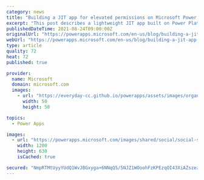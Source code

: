 ```yaml
---
category: news
title: "Building a JIT app for elevated permissions on Microsoft Power Platform"
excerpt: "This post describes a lightweight JIT app built on Power Platform"
publishedDateTime: 2021-08-24T09:00:00Z
originalUrl: "https://powerapps.microsoft.com/en-us/blog/building-a-jit-app-for-elevated-permissions-on-microsoft-power-platform/"
webUrl: "https://powerapps.microsoft.com/en-us/blog/building-a-jit-app-for-elevated-permissions-on-microsoft-power-platform/"
type: article
quality: 72
heat: 72
published: true

provider:
  name: Microsoft
  domain: microsoft.com
  images:
    - url: "https://everyday-cc.github.io/powerapps/assets/images/organizations/microsoft.com-50x50.jpg"
      width: 50
      height: 50

topics:
  - Power Apps

images:
  - url: "https://powerapps.microsoft.com/images/shared/social/social-share-post-ignite.png"
    width: 1200
    height: 630
    isCached: true

secured: "NmpRTMtUyyYUdQ1WvJBGxyga+6NNqQ5/5NJZ1WOoohFzKPEzqOI43XiAZszez/OSmotlDArl3+qaAI9eqGKy2XBE+ZqT9hIH5P/XxAHQ57ODJEhvygLb5Zgy2b1bbBxGdBsJsu8rWyKVmJO0KojBreVFjaV5iwaj2UPIX2g/7+VKHwagUMR6PS0zbB67MG1/X9vOpBp/YjXrs+L9E48Sr5gSdgAkBa1kaoZtwLhDAYb1yzYxeA4/7JSw6eloFM7WELrAvsGCNWYgjDbmc4MLKbwJKfVqF86ZlH8095gkQodCZO8B0iTl0c4xPLH0Iqey0op5renhsYfV7KjkCnCs51a7wVqn2ODUE3Lyhta33Cs=;RohYl/IvpjHG8DE+DOd0IQ=="
---
```


